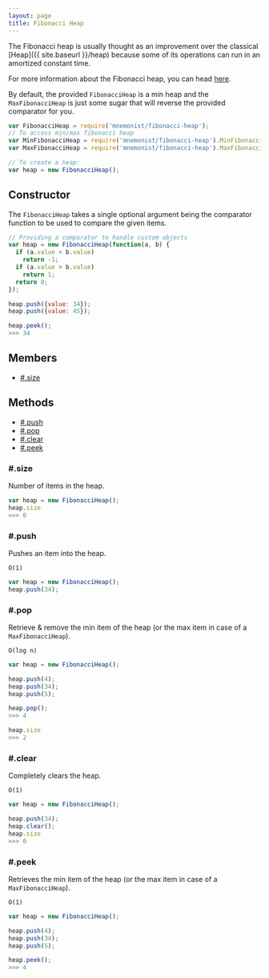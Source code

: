 ```yaml
---
layout: page
title: Fibonacci Heap
---
```


The Fibonacci heap is usually thought as an improvement over the classical [Heap]({{ site.baseurl }}/heap) because some of its operations can run in an amortized constant time.

For more information about the Fibonacci heap, you can head [here](https://en.wikipedia.org/wiki/Fibonacci_heap).

By default, the provided `FibonacciHeap` is a min heap and the `MaxFibonacciHeap` is just some sugar that will reverse the provided comparator for you.

```js
var FibonacciHeap = require('mnemonist/fibonacci-heap');
// To access min/max fibonacci heap
var MinFibonacciHeap = require('mnemonist/fibonacci-heap').MinFibonacciHeap;
var MaxFibonacciHeap = require('mnemonist/fibonacci-heap').MaxFibonacciHeap;

// To create a heap:
var heap = new FibonacciHeap();
```

## Constructor

The `FibonacciHeap` takes a single optional argument being the comparator function to be used to compare the given items.

```js
// Providing a comparator to handle custom objects
var heap = new FibonacciHeap(function(a, b) {
  if (a.value < b.value)
    return -1;
  if (a.value > b.value)
    return 1;
  return 0;
});

heap.push({value: 34});
heap.push({value: 45});

heap.peek();
>>> 34
```

## Members

* [#.size](#size)

## Methods

* [#.push](#push)
* [#.pop](#pop)
* [#.clear](#clear)
* [#.peek](#peek)

### #.size

Number of items in the heap.

```js
var heap = new FibonacciHeap();
heap.size
>>> 0
```

### #.push

Pushes an item into the heap.

`O(1)`

```js
var heap = new FibonacciHeap();
heap.push(34);
```

### #.pop

Retrieve & remove the min item of the heap (or the max item in case of a `MaxFibonacciHeap`).

`O(log n)`

```js
var heap = new FibonacciHeap();

heap.push(4);
heap.push(34);
heap.push(5);

heap.pop();
>>> 4

heap.size
>>> 2
```

### #.clear

Completely clears the heap.

`O(1)`

```js
var heap = new FibonacciHeap();

heap.push(34);
heap.clear();
heap.size
>>> 0
```

### #.peek

Retrieves the min item of the heap (or the max item in case of a `MaxFibonacciHeap`).

`O(1)`

```js
var heap = new FibonacciHeap();

heap.push(4);
heap.push(34);
heap.push(5);

heap.peek();
>>> 4
```

